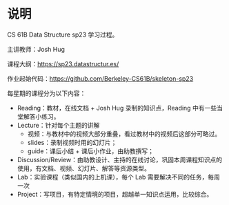 # 说明

CS 61B Data Structure sp23 学习过程。

主讲教师：Josh Hug

课程大纲：https://sp23.datastructur.es/

作业起始代码：https://github.com/Berkeley-CS61B/skeleton-sp23

每星期的课程分为以下内容：

- Reading：教材，在线文档 + Josh Hug 录制的知识点，Reading 中有一些当堂解答小练习。
- Lecture：针对每个主题的讲解
  - 视频：与教材中的视频大部分重叠，看过教材中的视频后这部分可略过。
  - slides：录制视频时用的幻灯片；
  - guide：课后小结 + 课后小作业，由助教撰写；
- Discussion/Review：由助教设计、主持的在线讨论，巩固本周课程知识点的使用，有文档、视频、幻灯片、解答等资源类型。
- Lab：实验课程（类似国内的上机课），每个 Lab 需要解决不同的任务，每周一次
- Project：写项目，有特定情境的项目，超越单一知识点运用，比较综合。
